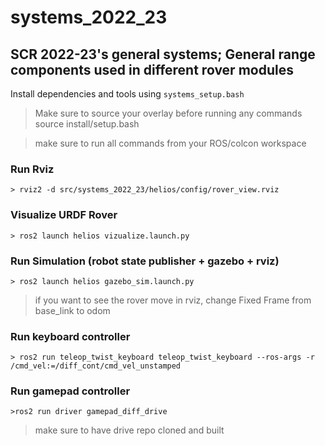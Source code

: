 # systems_2022_23
## SCR 2022-23's general systems; General range components used in different rover modules

Install dependencies and tools using `systems_setup.bash`

> Make sure to source your overlay before running any commands
	source install/setup.bash

> make sure to run all commands from your ROS/colcon workspace

### Run Rviz
	> rviz2 -d src/systems_2022_23/helios/config/rover_view.rviz

### Visualize URDF Rover
	> ros2 launch helios vizualize.launch.py

### Run Simulation (robot state publisher + gazebo + rviz)
	> ros2 launch helios gazebo_sim.launch.py
	
> if you want to see the rover move in rviz, change 
Fixed Frame from base_link to odom

### Run keyboard controller
	> ros2 run teleop_twist_keyboard teleop_twist_keyboard --ros-args -r /cmd_vel:=/diff_cont/cmd_vel_unstamped

### Run gamepad controller
	>ros2 run driver gamepad_diff_drive

> make sure to have drive repo cloned and built
